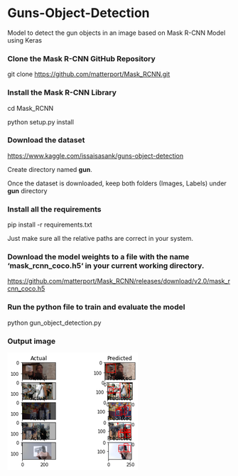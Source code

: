 # Guns-Object-Detection
Model to detect the gun objects in an image based on Mask R-CNN Model using Keras



### Clone the Mask R-CNN GitHub Repository
git clone https://github.com/matterport/Mask_RCNN.git



### Install the Mask R-CNN Library
cd Mask_RCNN

python setup.py install



### Download the dataset
https://www.kaggle.com/issaisasank/guns-object-detection

Create directory named **gun**.

Once the dataset is downloaded, keep both folders (Images, Labels) under **gun** directory



### Install all the requirements
pip install -r requirements.txt

Just make sure all the relative paths are correct in your system.


### Download the model weights to a file with the name ‘mask_rcnn_coco.h5‘ in your current working directory.
https://github.com/matterport/Mask_RCNN/releases/download/v2.0/mask_rcnn_coco.h5


### Run the python file to train and evaluate the model
python gun_object_detection.py


### Output image
![Sample Output image](https://github.com/Gangadharsmg/Guns-Object-Detection/blob/main/sample_output1.png?raw=true "Result")
